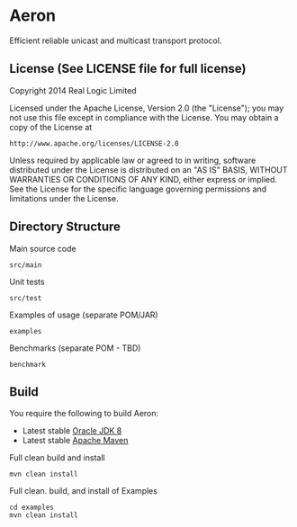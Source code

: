 Aeron
=====

Efficient reliable unicast and multicast transport protocol.

License (See LICENSE file for full license)
-------------------------------------------
Copyright 2014 Real Logic Limited

Licensed under the Apache License, Version 2.0 (the "License");
you may not use this file except in compliance with the License.
You may obtain a copy of the License at

    http://www.apache.org/licenses/LICENSE-2.0

Unless required by applicable law or agreed to in writing, software
distributed under the License is distributed on an "AS IS" BASIS,
WITHOUT WARRANTIES OR CONDITIONS OF ANY KIND, either express or implied.
See the License for the specific language governing permissions and
limitations under the License.

Directory Structure
-------------------

Main source code

    src/main

Unit tests

    src/test

Examples of usage (separate POM/JAR)

    examples

Benchmarks (separate POM - TBD)

    benchmark

Build
-----

You require the following to build Aeron:

* Latest stable [Oracle JDK 8](http://www.oracle.com/technetwork/java/)
* Latest stable [Apache Maven](http://maven.apache.org/)

Full clean build and install

    mvn clean install

Full clean. build, and install of Examples

    cd examples
    mvn clean install
